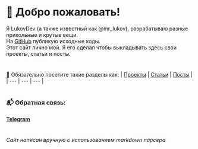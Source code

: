# 👋 Добро пожаловать!

Я LukovDev (а также известный как @mr_lukov), разрабатываю разные прикольные и крутые вещи.</br>
На [GitHub](https://github.com/LukovDev) публикую исходные коды.</br>
Этот сайт лично мой. Я его сделал чтобы выкладывать здесь свои проекты, статьи и посты.</br>

#

📄 Обязательно посетите такие разделы как:
| [Проекты](projects.lukovdev.ru) | [Статьи](articles.lukovdev.ru) | [Посты](posts.lukovdev.ru) |
| --- | --- | --- |

#

### 📬 Обратная связь:
#### [Telegram](https://t.me/mr_lukov)

#

_Сайт написан вручную с использованием markdown парсера_
